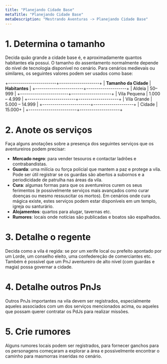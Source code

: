 ```yaml
---
title: "Planejando Cidade Base"
metaTitle: "Planejando Cidade Base"
metaDescription: "Mestrando Aventuras -> Planejando Cidade Base"
---
```


# 1. Determina o tamanho

Decida quão grande a cidade base é, e aproximadamente quantos habitantes ela possui. O tamanho do assentamento normalmente depende do nível de tecnologia disponível no cenário. Para cenários medievais ou similares, os seguintes valores podem ser usados como base:

+------------------------+--------------------+
| **Tamanho da Cidade**  | **Habitantes**     |
+------------------------+--------------------+
| Aldeia                 | 50–999             |
+------------------------+--------------------+
| Vila Pequena           | 1.000 – 4.999      |
+------------------------+--------------------+
| Vila Grande            | 5.000 – 14.999     |
+------------------------+--------------------+
| Cidade                 | 15.000+            |
+------------------------+--------------------+        


# 2. Anote os serviços

Faça alguns anotações sobre a presença dos seguintes serviços que os aventureiros podem precisar:

* **Mercado negro**: para vender tesouros e contactar ladrões e contrabandistas.
* **Guarda**: uma milícia ou força policial que mantem a paz e protege a vila. Pode ser útil registrar se os guardas são abertos a subornos e a periodicidade de patrulha nas áreas da vila.
* **Cura**: algumas formas para que os aventureiros curem os seus ferimentos (e possivelmente serviços mais avançados como curar doenças ou mesmo ressuscitar os mortos). Em cenários onde cura mágica existe, estes serviços podem estar disponíveis em um templo, igreja ou santurário. 
* **Alojamentos**: quartos para alugar, tavernas etc.
* **Rumores**: locais onde notícias são publicadas e boatos são espalhados.

# 3. Detalhe o regente

Decida como a vila é regida: se por um xerife local ou prefeito apontado por um Lorde, um conselho eleito, uma confedereção de comerciantes etc. Também é possível que um PnJ aventureiro de alto nível (com guardas e magia) possa governar a cidade.

# 4. Detalhe outros PnJs

Outros PnJs importantes na vila devem ser registrados, especialmente aqueles associados com um dos serviços mencionados acima, ou aqueles que possam querer contratar os PdJs para realizar missões.

# 5. Crie rumores

Alguns rumores locais podem ser registrados, para fornecer ganchos para os personagens começaram a explorar a área e possivelmente encontrar o caminho para masmorras inseridas no cenário.